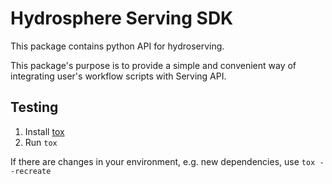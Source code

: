 # Hydrosphere Serving SDK

This package contains python API for hydroserving. 

This package's purpose is to provide a simple and convenient way
of integrating user's workflow scripts with Serving API.

## Testing
1. Install [tox](https://tox.readthedocs.io/en/latest/index.html)
2. Run `tox`

If there are changes in your environment, e.g. new dependencies, use `tox --recreate`

